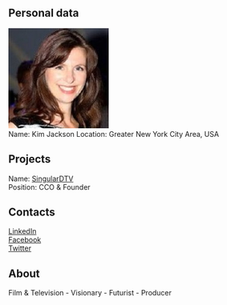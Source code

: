 ## Personal data
![Kim Jackson photo](../people/photo/kim_jackson.jpg)  
Name: Kim Jackson 
Location: Greater New York City Area, USA
## Projects 
Name: [SingularDTV](../projects/singulardtv.md)  
Position: CCO & Founder
## Contacts
[LinkedIn](https://www.linkedin.com/in/kim-jackson-5361b412/)  
[Facebook](https://www.facebook.com/profile.php?id=100002520659130)  
[Twitter](https://twitter.com/thekimjackson)  
## About
Film & Television - Visionary - Futurist - Producer
